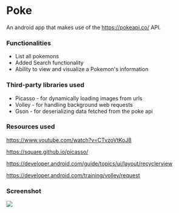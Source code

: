 # Poke

An android app that makes use of the https://pokeapi.co/ API.

### Functionalities
* List all pokemons
* Added Search functionality
* Ability to view and visualize a Pokemon's information

### Third-party libraries used
* Picasso - for dynamically loading images from urls
* Volley - for handling background web requests
* Gson - for deserializing data fetched from the poke api

### Resources used
https://www.youtube.com/watch?v=CTvzoVtKoJ8

https://square.github.io/picasso/

https://developer.android.com/guide/topics/ui/layout/recyclerview

https://developer.android.com/training/volley/request

### Screenshot
<img src="https://i.imgur.com/yNdARge.png">

